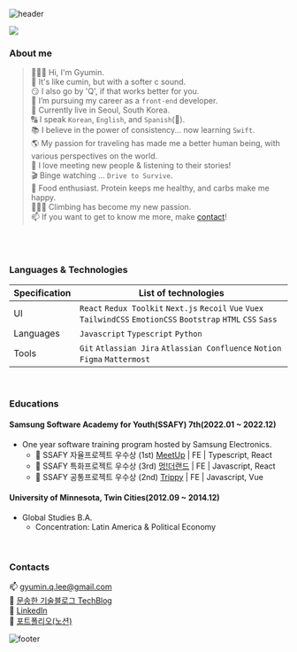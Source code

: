 ![header](https://capsule-render.vercel.app/api?type=soft&color=gradient&height=90&section=header&text=👩🏻‍💻%20Gyumin%20Lee&fontSize=45&fontAlign=20)

<a href="https://hits.seeyoufarm.com"><img src="https://hits.seeyoufarm.com/api/count/incr/badge.svg?url=https%3A%2F%2Fgithub.com%2F%2508qminlee723&count_bg=%23FFB0DC&title_bg=%23767676&icon=&icon_color=%23E7E7E7&title=hits&edge_flat=false"/></a>


### About me
> 🙋🏻‍♀️ Hi, I'm Gyumin. <br>
> 🍛 It's like cumin, but with a softer c sound. <br>
> 😏 I also go by 'Q', if that works better for you. <br>
> 🌱 I’m pursuing my career as a `front-end` developer. <br>
> 📍 Currently live in Seoul, South Korea. <br>
> 🔠 I speak `Korean`, `English`, and `Spanish`(👶). <br>
> 📚 I believe in the power of consistency... now learning `Swift`. <br>
> 🌎 My passion for traveling has made me a better human being, with various perspectives on the world. <br>
> 👥 I love meeting new people & listening to their stories! <br>
> 🎬 Binge watching ...  `Drive to Survive`. <br>
> 🍜 Food enthusiast. Protein keeps me healthy, and carbs make me happy. <br>
> 🧗🏻‍♀️ Climbing has become my new passion.  <br>
> 📫 If you want to get to know me more, make [contact](https://github.com/qminlee723#contacts)! <br>
<br>
<br>




### Languages & Technologies
Specification	| List of technologies
--- | ---
UI	| `React` `Redux Toolkit` `Next.js` `Recoil` `Vue` `Vuex` `TailwindCSS` `EmotionCSS` `Bootstrap` `HTML` `CSS` `Sass` 
Languages	| `Javascript` `Typescript` `Python`
Tools | `Git` `Atlassian Jira` `Atlassian Confluence` `Notion` `Figma` `Mattermost` 
<br>




### Educations
#### Samsung Software Academy for Youth(SSAFY) 7th(2022.01 ~ 2022.12)
* One year software training program hosted by Samsung Electronics.
  * 🏅 SSAFY 자율프로젝트 우수상 (1st) [MeetUp](https://github.com/qminlee723/MeetUp) | FE | Typescript, React
  * 🏅 SSAFY 특화프로젝트 우수상 (3rd) [멍!더랜드](https://github.com/qminlee723/MTLD) | FE | Javascript, React
  * 🏅 SSAFY 공통프로젝트 우수상 (2nd) [Trippy](https://github.com/qminlee723/Trippy) | FE | Javascript, Vue


#### University of Minnesota, Twin Cities(2012.09 ~ 2014.12)
* Global Studies B.A.
  * Concentration: Latin America & Political Economy 
<br>



### Contacts
📫  gyumin.q.lee@gmail.com <br>
💖 [문송한 기술블로그 TechBlog](https://idontlikemath-moonsong.tistory.com/) <br>
🔗 [LinkedIn](https://www.linkedin.com/in/gyumin-lee-7b277033/) <br>
🚀 [포트폴리오(노션)](https://second-joke-d45.notion.site/Gyumin-Lee-c76dfff9db9d48f39b50be7626b083a4)
<br>

![footer](https://capsule-render.vercel.app/api?type=soft&color=gradient&height=100&section=footer)


<!---
qminlee723/qminlee723 is a ✨ special ✨ repository because its `README.md` (this file) appears on your GitHub profile.
You can click the Preview link to take a look at your changes.
--->

